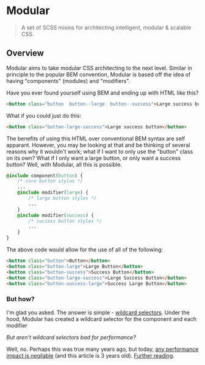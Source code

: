 # Modular

> A set of SCSS mixins for architecting intelligent, modular & scalable CSS.

## Overview

Modular aims to take modular CSS architecting to the next level. Similar in principle to the popular BEM convention, Modular is based off the idea of having "components" (modules) and "modifiers". 

Have you ever found yourself using BEM and ending up with HTML like this?

```html
<button class="button  button--large  button--success">Large success button</button>
```

What if you could just do this:

```html
<button class="button-large-success">Large success button</button>
```

The benefits of using this HTML over conventional BEM syntax are self apparant. However, you may be looking at that and be thinking of several reasons why it wouldn't work; what if I want to only use the "button" class on its own? What if I only want a large button, or only want a success button? Well, with Modular, all this is possible.

```css
@include component(button) {
	/* core button styles */
	...
	@include modifier(large) {
		/* large button styles */
		...
	}
	@include modifier(success) {
		/* success button styles */
		...
	}
}
```

The above code would allow for the use of all of the following:

```html
<button class="button">Button</button>
<button class="button-large">Large Button</button>
<button class="button-success">Success Button</button>
<button class="button-large-success">Large Success Button</button>
<button class="button-success-large">Success Large Button</button>
```

### But how?

I'm glad you asked. The answer is simple - [wildcard selectors](#). Under the hood, Modular has created a wildcard selector for the component and each modifier

*But aren't wildcard selectors bad for performance?*

Well, no. Perhaps this was true many years ago, but today, [any performance impact is negilable](http://www.telerik.com/blogs/css_tip_star_selector_not_that_bad) (and this article is 3 years old). [Further reading](http://benfrain.com/css-performance-revisited-selectors-bloat-expensive-styles/). 